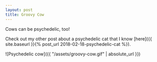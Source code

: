 ```yaml
---
layout: post
title: Groovy Cow
---
```


Cows can be psychedelic, too!

Check out my other post about a psychedelic cat that I know [here]({{ site.baseurl }}{% post_url 2018-02-18-psychedelic-cat %}).

![Psychedelic cow]({{ "/assets/groovy-cow.gif" | absolute_url }})